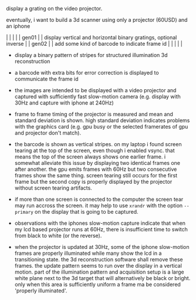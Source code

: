 display a grating on the video projector.

eventually, i want to build a 3d scanner using only a projector
(60USD) and an iphone


|       |   |                                                                   |
| gen01 |   | display vertical and horizontal binary gratings, optional inverse |
| gen02 |   | add some kind of barcode to indicate frame id                     |
|       |   |                                                                   |


- display a binary pattern of stripes for structured illumination 3d
  reconstruction
- a barcode with extra bits for error correction is displayed to
  communicate the frame id
- the images are intended to be displayed with a video projector and
  captured with sufficiently fast slow-motion camera (e.g. display
  with 30Hz and capture with iphone at 240Hz)
  
- frame to frame timing of the projector is measured and mean and
  standard deviation is shown. high standard deviation indicates
  problems with the graphics card (e.g. gpu busy or the selected
  framerates of gpu and projector don't match).
  
- the barcode is shown as vertical stripes. on my laptop i found
  screen tearing at the top of the screen, even though i enabled
  vsync. that means the top of the screen always shows one earlier
  frame. i somewhat alleviate this issue by displaying two identical
  frames one after another. the gpu emits frames with 60Hz but two
  consecutive frames show the same thing. screen tearing still occurs
  for the first frame but the second copy is properly displayed by the
  projector without screen tearing artifacts.
  

- if more than one screen is connected to the computer the screen tear
  may run accross the screen. it may help to use `xrandr` with the
  option `--primary` on the display that is going to be captured.

- observations with the iphones slow-motion capture indicate that when
  my lcd based projector runs at 60Hz, there is insufficient time to
  switch from black to white (or the reverse).

- when the projector is updated at 30Hz, some of the iphone
  slow-motion frames are properly illuminated while many show the lcd
  in a transitioning state. the 3d reconstruction software shall
  remove these frames. the update pattern seems to run over the
  display in a vertical motion. part of the illumination pattern and
  acquisition setup is a large white plane next to the 3d target that
  will alternatively be black or bright. only when this area is
  sufficiently uniform a frame ma be considered 'properly
  illuminated'.
